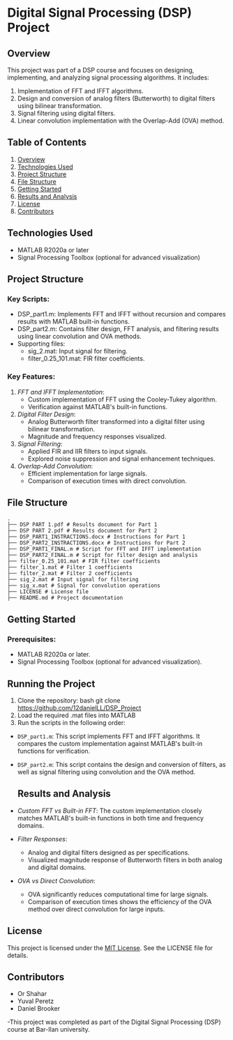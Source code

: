 # Digital Signal Processing (DSP) Project

## Overview
This project was part of a DSP course and focuses on designing, implementing, and analyzing signal processing algorithms. It includes:
1. Implementation of FFT and IFFT algorithms.
2. Design and conversion of analog filters (Butterworth) to digital filters using bilinear transformation.
3. Signal filtering using digital filters.
4. Linear convolution implementation with the Overlap-Add (OVA) method.

## Table of Contents
1. [Overview](#overview)
2. [Technologies Used](#technologies-used)
3. [Project Structure](#project-structure)
4. [File Structure](#file-structure)
5. [Getting Started](#getting-started)
6. [Results and Analysis](#results-and-analysis)
7. [License](#license)
8. [Contributors](#contributors)

## Technologies Used
- MATLAB R2020a or later
- Signal Processing Toolbox (optional for advanced visualization)

## Project Structure
### Key Scripts:
- DSP_part1.m: Implements FFT and IFFT without recursion and compares results with MATLAB built-in functions.
- DSP_part2.m: Contains filter design, FFT analysis, and filtering results using linear convolution and OVA methods.
- Supporting files:
  - sig_2.mat: Input signal for filtering.
  - filter_0.25_101.mat: FIR filter coefficients.

### Key Features:
1. *FFT and IFFT Implementation*:
   - Custom implementation of FFT using the Cooley-Tukey algorithm.
   - Verification against MATLAB's built-in functions.
2. *Digital Filter Design*:
   - Analog Butterworth filter transformed into a digital filter using bilinear transformation.
   - Magnitude and frequency responses visualized.
3. *Signal Filtering*:
   - Applied FIR and IIR filters to input signals.
   - Explored noise suppression and signal enhancement techniques.
4. *Overlap-Add Convolution*:
   - Efficient implementation for large signals.
   - Comparison of execution times with direct convolution.

## File Structure
```
.
├── DSP PART 1.pdf # Results document for Part 1  
├── DSP PART 2.pdf # Results document for Part 2
├── DSP_PART1_INSTRACTIONS.docx # Instructions for Part 1 
├── DSP_PART2_INSTRACTIONS.docx # Instructions for Part 2 
├── DSP_PART1_FINAL.m # Script for FFT and IFFT implementation 
├── DSP_PART2_FINAL.m # Script for filter design and analysis 
├── filter_0.25_101.mat # FIR filter coefficients 
├── filter_1.mat # Filter 1 coefficients 
├── filter_2.mat # Filter 2 coefficients 
├── sig_2.mat # Input signal for filtering 
├── sig_x.mat # Signal for convolution operations 
├── LICENSE # License file 
├── README.md # Project documentation
 ```
## Getting Started
### Prerequisites:
- MATLAB R2020a or later.
- Signal Processing Toolbox (optional for advanced visualization).

## Running the Project

1. Clone the repository:
   bash
   git clone https://github.com/12danielLL/DSP_Project
2. Load the required .mat files into MATLAB
3. Run the scripts in the following order:
- `DSP_part1.m`: This script implements FFT and IFFT algorithms. It compares the custom implementation against MATLAB's built-in functions for verification.
- `DSP_part2.m`: This script contains the design and conversion of filters, as well as signal filtering using convolution and the OVA method.


  ## Results and Analysis

- *Custom FFT vs Built-in FFT*: The custom implementation closely matches MATLAB's built-in functions in both time and frequency domains.

- *Filter Responses*:
  - Analog and digital filters designed as per specifications.
  - Visualized magnitude response of Butterworth filters in both analog and digital domains.

- *OVA vs Direct Convolution*:
  - OVA significantly reduces computational time for large signals.
  - Comparison of execution times shows the efficiency of the OVA method over direct convolution for large inputs.

## License

This project is licensed under the [MIT License](LICENSE). See the LICENSE file for details.

## Contributors

- Or Shahar
- Yuval Peretz
- Daniel Brooker


-This project was completed as part of the Digital Signal Processing (DSP) course at Bar-Ilan university.
